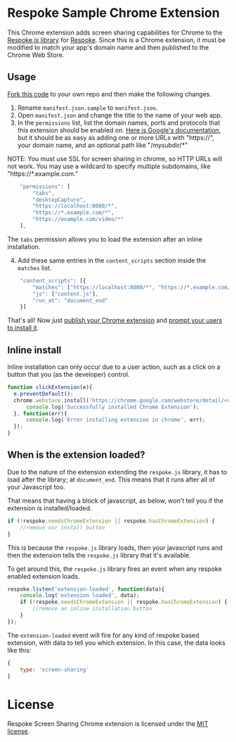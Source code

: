 # Respoke Sample Chrome Extension

This Chrome extension adds screen sharing capabilities for Chrome to the
[Respoke.js library](https://github.com/respoke/respoke) for [Respoke](https://www.respoke.io). Since this is a
Chrome extension, it must be modified to match your app's domain name and then published to the Chrome Web Store.

## Usage

[Fork this code](https://github.com/respoke/respoke-chrome-extension/fork) to your own repo and then make the
following changes.

1. Rename `manifest.json.sample` to `manifest.json`.
2. Open `manifest.json` and change the title to the name of your web app.
3. In the `permissions` list, list the domain names, ports and protocols that this extension should be enabled on. [Here is Google's documentation](https://developer.chrome.com/extensions/declare_permissions), but it should be as easy as adding one or more URLs with "https://", your domain name, and an optional path like "/mysubdir/\*" 

NOTE: You must use SSL for screen sharing in chrome, so HTTP URLs will not work. You may use a wildcard to specify multiple subdomains, like "https://\*.example.com."

```js
    "permissions": [
        "tabs",
        "desktopCapture",
        "https://localhost:8080/*",
        "https://*.example.com/*",
        "https://example.com/video/*"
    ],

```

The `tabs` permission allows you to load the extension after an inline installation.

4. Add these same entries in the `content_scripts` section inside the `matches` list.

```js
    "content_scripts": [{
        "matches": ["https://localhost:8080/*", "https://*.example.com/*", "https://example.com/video/*"],
        "js": ["content.js"],
        "run_at": "document_end"
    }]
```

That's all! Now just [publish your Chrome extension](https://developer.chrome.com/webstore/publish) and [prompt your users to install it](https://developer.chrome.com/webstore/inline_installation).

## Inline install

Inline installation can only occur due to a user action, such as a click on a button that you (as the developer) control.

```js
function clickExtension(e){
  e.preventDefault();
  chrome.webstore.install('https://chrome.google.com/webstore/detail/<chrome-extension-app-id>', function(){
      console.log('Successfully installed Chrome Extension');
  }, function(err){
      console.log('Error installing extension in chrome', err);
  });
}
```

## When is the extension loaded?

Due to the nature of the extension extending the `respoke.js` library, it has to load after the library; at `document_end`. This means that it runs after all of your Javascript too.

That means that having a block of javascript, as below, won't tell you if the extension is installed/loaded.

```js
if (!respoke.needsChromeExtension || respoke.hasChromeExtension) {
    //remove our install button
}
```

This is because the `respoke.js` library loads, then your javascript runs and then the extension tells the `respoke.js` library that it's available.

To get around this, the `respoke.js` library fires an event when any respoke enabled extension loads.

```js
respoke.listen('extension-loaded', function(data){
    console.log('extension loaded', data);
    if (!respoke.needsChromeExtension || respoke.hasChromeExtension) {
        //remove an inline installation button
    }
});
```

The `extension-loaded` event will fire for any kind of respoke based extension, with data to tell you which extension. In this case, the data looks like this:

```js
{
    type: 'screen-sharing'
}

```

# License

Respoke Screen Sharing Chrome extension is licensed under the [MIT license](LICENSE).

